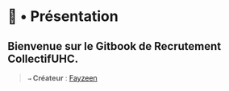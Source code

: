 # 📃 • Présentation

## Bienvenue sur le Gitbook de Recrutement CollectifUHC.

> **`→` Créateur** : [Fayzeen](https://bento.me/fayzeen)
